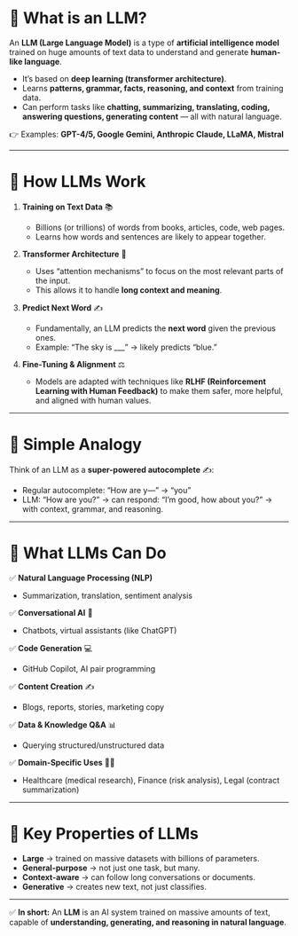 # 🔹 What is an LLM?

An **LLM (Large Language Model)** is a type of **artificial intelligence model** trained on huge amounts of text data to understand and generate **human-like language**.

* It’s based on **deep learning (transformer architecture)**.
* Learns **patterns, grammar, facts, reasoning, and context** from training data.
* Can perform tasks like **chatting, summarizing, translating, coding, answering questions, generating content** — all with natural language.

👉 Examples: **GPT-4/5, Google Gemini, Anthropic Claude, LLaMA, Mistral**

---

# 🔹 How LLMs Work

1. **Training on Text Data** 📚

   * Billions (or trillions) of words from books, articles, code, web pages.
   * Learns how words and sentences are likely to appear together.

2. **Transformer Architecture** 🔗

   * Uses “attention mechanisms” to focus on the most relevant parts of the input.
   * This allows it to handle **long context and meaning**.

3. **Predict Next Word** ✍️

   * Fundamentally, an LLM predicts the **next word** given the previous ones.
   * Example: “The sky is ___” → likely predicts “blue.”

4. **Fine-Tuning & Alignment** ⚖️

   * Models are adapted with techniques like **RLHF (Reinforcement Learning with Human Feedback)** to make them safer, more helpful, and aligned with human values.

---

# 🔹 Simple Analogy

Think of an LLM as a **super-powered autocomplete** ✍️:

* Regular autocomplete: “How are y—” → “you”
* LLM: “How are you?” → can respond: “I’m good, how about you?” → with context, grammar, and reasoning.

---

# 🔹 What LLMs Can Do

✅ **Natural Language Processing (NLP)**

* Summarization, translation, sentiment analysis

✅ **Conversational AI** 💬

* Chatbots, virtual assistants (like ChatGPT)

✅ **Code Generation** 💻

* GitHub Copilot, AI pair programming

✅ **Content Creation** ✍️

* Blogs, reports, stories, marketing copy

✅ **Data & Knowledge Q&A** 📊

* Querying structured/unstructured data

✅ **Domain-Specific Uses** 🏥🏦

* Healthcare (medical research), Finance (risk analysis), Legal (contract summarization)

---

# 🔹 Key Properties of LLMs

* **Large** → trained on massive datasets with billions of parameters.
* **General-purpose** → not just one task, but many.
* **Context-aware** → can follow long conversations or documents.
* **Generative** → creates new text, not just classifies.

---

✅ **In short:**
An **LLM** is an AI system trained on massive amounts of text, capable of **understanding, generating, and reasoning in natural language**.
